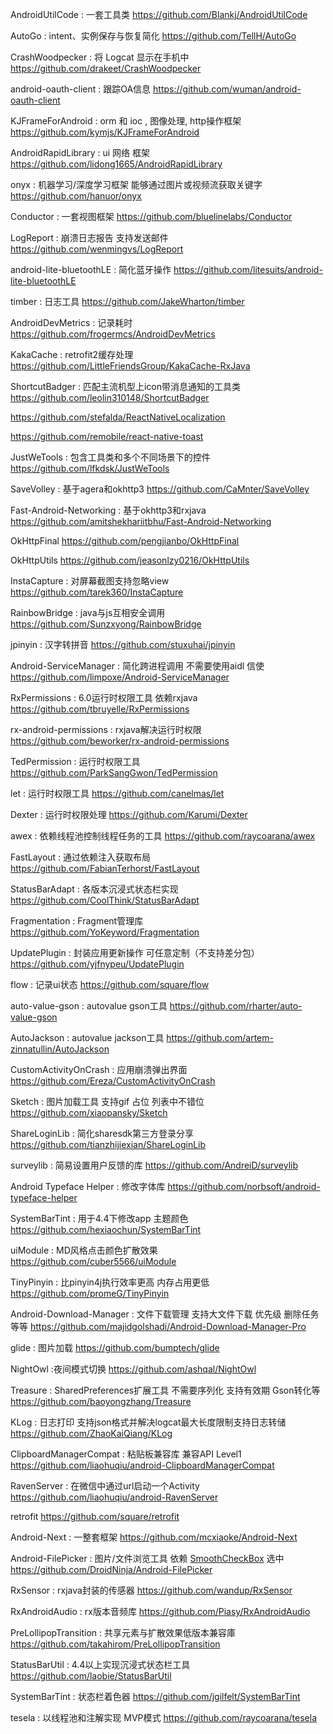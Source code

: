 AndroidUtilCode : 一套工具类
https://github.com/Blankj/AndroidUtilCode

AutoGo : intent、实例保存与恢复简化
https://github.com/TellH/AutoGo

CrashWoodpecker : 将 Logcat 显示在手机中
https://github.com/drakeet/CrashWoodpecker

android-oauth-client : 跟踪OA信息
https://github.com/wuman/android-oauth-client

KJFrameForAndroid : orm 和 ioc , 图像处理, http操作框架
https://github.com/kymjs/KJFrameForAndroid

AndroidRapidLibrary : ui 网络 框架
https://github.com/lidong1665/AndroidRapidLibrary

onyx : 机器学习/深度学习框架 能够通过图片或视频流获取关键字
https://github.com/hanuor/onyx

Conductor : 一套视图框架
https://github.com/bluelinelabs/Conductor

LogReport : 崩溃日志报告 支持发送邮件
https://github.com/wenmingvs/LogReport

android-lite-bluetoothLE : 简化蓝牙操作
https://github.com/litesuits/android-lite-bluetoothLE

timber : 日志工具
https://github.com/JakeWharton/timber

AndroidDevMetrics : 记录耗时
https://github.com/frogermcs/AndroidDevMetrics

KakaCache : retrofit2缓存处理
https://github.com/LittleFriendsGroup/KakaCache-RxJava

ShortcutBadger : 匹配主流机型上icon带消息通知的工具类
https://github.com/leolin310148/ShortcutBadger

https://github.com/stefalda/ReactNativeLocalization

https://github.com/remobile/react-native-toast

JustWeTools : 包含工具类和多个不同场景下的控件
https://github.com/lfkdsk/JustWeTools

SaveVolley : 基于agera和okhttp3
https://github.com/CaMnter/SaveVolley

Fast-Android-Networking : 基于okhttp3和rxjava
https://github.com/amitshekhariitbhu/Fast-Android-Networking

OkHttpFinal
https://github.com/pengjianbo/OkHttpFinal

OkHttpUtils
https://github.com/jeasonlzy0216/OkHttpUtils

InstaCapture : 对屏幕截图支持忽略view
https://github.com/tarek360/InstaCapture

RainbowBridge : java与js互相安全调用
https://github.com/Sunzxyong/RainbowBridge

jpinyin : 汉字转拼音
https://github.com/stuxuhai/jpinyin

Android-ServiceManager : 简化跨进程调用 不需要使用aidl 信使
https://github.com/limpoxe/Android-ServiceManager

RxPermissions : 6.0运行时权限工具 依赖rxjava
https://github.com/tbruyelle/RxPermissions

rx-android-permissions : rxjava解决运行时权限
https://github.com/beworker/rx-android-permissions

TedPermission : 运行时权限工具
https://github.com/ParkSangGwon/TedPermission

let : 运行时权限工具
https://github.com/canelmas/let

Dexter : 运行时权限处理
https://github.com/Karumi/Dexter

awex : 依赖线程池控制线程任务的工具
https://github.com/raycoarana/awex

FastLayout : 通过依赖注入获取布局
https://github.com/FabianTerhorst/FastLayout

StatusBarAdapt : 各版本沉浸式状态栏实现
https://github.com/CoolThink/StatusBarAdapt

Fragmentation : Fragment管理库
https://github.com/YoKeyword/Fragmentation

UpdatePlugin : 封装应用更新操作 可任意定制（不支持差分包）
https://github.com/yjfnypeu/UpdatePlugin

flow : 记录ui状态
https://github.com/square/flow

auto-value-gson : autovalue gson工具
https://github.com/rharter/auto-value-gson

AutoJackson : autovalue jackson工具
https://github.com/artem-zinnatullin/AutoJackson

CustomActivityOnCrash : 应用崩溃弹出界面
https://github.com/Ereza/CustomActivityOnCrash

Sketch : 图片加载工具 支持gif 占位 列表中不错位
https://github.com/xiaopansky/Sketch

ShareLoginLib : 简化sharesdk第三方登录分享
https://github.com/tianzhijiexian/ShareLoginLib

surveylib : 简易设置用户反馈的库
https://github.com/AndreiD/surveylib

Android Typeface Helper : 修改字体库
https://github.com/norbsoft/android-typeface-helper

SystemBarTint : 用于4.4下修改app 主题颜色
https://github.com/hexiaochun/SystemBarTint

uiModule : MD风格点击颜色扩散效果
https://github.com/cuber5566/uiModule

TinyPinyin : 比pinyin4j执行效率更高 内存占用更低
https://github.com/promeG/TinyPinyin

Android-Download-Manager : 文件下载管理 支持大文件下载 优先级 删除任务等等
https://github.com/majidgolshadi/Android-Download-Manager-Pro

glide : 图片加载
https://github.com/bumptech/glide

NightOwl :夜间模式切换
https://github.com/ashqal/NightOwl

Treasure : SharedPreferences扩展工具 不需要序列化 支持有效期 Gson转化等
https://github.com/baoyongzhang/Treasure

KLog : 日志打印 支持json格式并解决logcat最大长度限制支持日志转储
https://github.com/ZhaoKaiQiang/KLog

ClipboardManagerCompat : 粘贴板兼容库 兼容API Level1
https://github.com/liaohuqiu/android-ClipboardManagerCompat

RavenServer : 在微信中通过url启动一个Activity
https://github.com/liaohuqiu/android-RavenServer

retrofit
https://github.com/square/retrofit

Android-Next : 一整套框架
https://github.com/mcxiaoke/Android-Next

Android-FilePicker : 图片/文件浏览工具 依赖 [SmoothCheckBox](https://github.com/andyxialm/SmoothCheckBox) 选中
https://github.com/DroidNinja/Android-FilePicker

RxSensor : rxjava封装的传感器
https://github.com/wandup/RxSensor

RxAndroidAudio : rx版本音频库
https://github.com/Piasy/RxAndroidAudio

PreLollipopTransition : 共享元素与扩散效果低版本兼容庫
https://github.com/takahirom/PreLollipopTransition

StatusBarUtil : 4.4以上实现沉浸式状态栏工具
https://github.com/laobie/StatusBarUtil

SystemBarTint : 状态栏着色器
https://github.com/jgilfelt/SystemBarTint

tesela : 以线程池和注解实现 MVP模式
https://github.com/raycoarana/tesela
